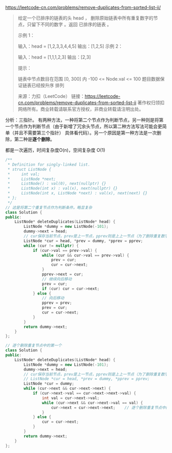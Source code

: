 https://leetcode-cn.com/problems/remove-duplicates-from-sorted-list-ii/

> 给定一个已排序的链表的头 head ， 删除原始链表中所有重复数字的节点，只留下不同的数字 。返回 已排序的链表 。
>
>  
>
> 示例 1：
>
>
> 输入：head = [1,2,3,3,4,4,5]
> 输出：[1,2,5]
> 示例 2：
>
>
> 输入：head = [1,1,1,2,3]
> 输出：[2,3]
>
>
> 提示：
>
> 链表中节点数目在范围 [0, 300] 内
> -100 <= Node.val <= 100
> 题目数据保证链表已经按升序 排列
>
> 来源：力扣（LeetCode）
> 链接：https://leetcode-cn.com/problems/remove-duplicates-from-sorted-list-ii
> 著作权归领扣网络所有。商业转载请联系官方授权，非商业转载请注明出处。

分析：三指针。 有两种方法，一种将第二个节点作为判断节点，另一种则是将第一个节点作为判断节点（由于新增了冗余头节点，所以第二种方法写法可能会更简单（并且不需要第三个指针） 具体看代码）。另一个原因是第一种方法是一次删除，第二种是**逐个删除**。

都是一次遍历，时间复杂度O(n)，空间复杂度 O(1)

```cpp
/**
 * Definition for singly-linked list.
 * struct ListNode {
 *     int val;
 *     ListNode *next;
 *     ListNode() : val(0), next(nullptr) {}
 *     ListNode(int x) : val(x), next(nullptr) {}
 *     ListNode(int x, ListNode *next) : val(x), next(next) {}
 * };
 */
// 这是将第二个重复节点作为判断条件。略显复杂
class Solution {
public:
    ListNode* deleteDuplicates(ListNode* head) {
        ListNode *dummy = new ListNode(-101);
        dummy->next = head;
        // cur保存当前节点，prev是上一节点，pprev则是上上一节点（为了删除重复数字）
        ListNode *cur = head, *prev = dummy, *pprev = pprev;
        while (cur != nullptr) {
            if (cur->val == prev->val) {
                while (cur && cur->val == prev->val) {
                    prev = cur;
                    cur = cur->next;
                }
                pprev->next = cur;
                // 继续向后移动
                prev = cur;
                if (cur) cur = cur->next;
            } else {
                // 向后移动
                pprev = prev;
                prev = cur;
                cur = cur->next;
            }
        }
        return dummy->next;
    }
};

// 逐个删除重复节点中的第一个
class Solution {
public:
    ListNode* deleteDuplicates(ListNode* head) {
        ListNode *dummy = new ListNode(-101);
        dummy->next = head;
        // cur保存当前节点，prev是上一节点，pprev则是上上一节点（为了删除重复数字）
        // ListNode *cur = head, *prev = dummy, *pprev = pprev;
        ListNode *cur = dummy;
        while (cur->next && cur->next->next) {
            if (cur->next->val == cur->next->next->val) {
                int val = cur->next->val;
                while (cur->next && cur->next->val == val) {
                    cur->next = cur->next->next;    // 逐个删除重复节点中的第一个
                }
            } else {
                cur = cur->next;
            }
        }
        return dummy->next;
    }
};
```

